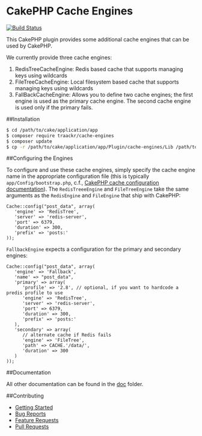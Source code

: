 CakePHP Cache Engines
=====================
[![Build Status](https://api.travis-ci.org/Traackr/cakephp-cache-engines.png?branch=master)](https://travis-ci.org/Traackr/cakephp-cache-engines)

This CakePHP plugin provides some additional cache engines that can be used by CakePHP.

We currently provide three cache engines:

1. RedisTreeCacheEngine: Redis based cache that supports managing keys using wildcards
2. FileTreeCacheEngine: Local filesystem based cache that supports managing keys using wildcards
3. FallBackCacheEngine: Allows you to define two cache engines; the first engine is used as the primary cache engine.
   The second cache engine is used only if the primary fails.

##Installation

   ```bash
   $ cd /path/to/cake/application/app
   $ composer require traackr/cache-engines
   $ composer update
   $ cp -r /path/to/cake/application/app/Plugin/cache-engines/Lib /path/to/cake/application/app/
   ```

##Configuring the Engines

To configure and use these cache engines, simply specify the cache engine name in the appropriate configuration file
(this is typically `app/Config/bootstrap.php`, c.f., [CakePHP cache configuration documentation](http://book.cakephp.org/2.0/en/core-libraries/caching.html#configuring-cache-class)). The
`RedisTreeeEngine` and `FileTreeEngine` take the same arguments as the `RedisEngine` and `FileEngine` that ship with
CakePHP:

    Cache::config("post_data", array(
       'engine' => 'RedisTree',
       'server' => 'redis-server',
       'port' => 6379,
       'duration' => 300,
       'prefix' => 'posts:'
    ));

`FallbackEngine` expects a configuration for the primary and secondary engines:

    Cache::config("post_data", array(
       'engine' => 'Fallback',
       'name' => "post_data",
       'primary' => array(
          'profile' => '2.8', // optional, if you want to hardcode a predis profile to use
          'engine' => 'RedisTree',
          'server' => 'redis-server',
          'port' => 6379,
          'duration' => 300,
          'prefix' => 'posts:'
       ),
       'secondary' => array(
          // alternate cache if Redis fails
          'engine' => 'FileTree',
          'path' => CACHE.'/data/',
          'duration' => 300
       )
    ));

##Documentation

All other documentation can be found in the [doc](https://github.com/Traackr/cakephp-cache-engines/blob/master/doc) folder.

##Contributing

* [Getting Started](https://github.com/Traackr/cakephp-cache-engines/blob/master/doc/CONTRIBUTING.md)
* [Bug Reports](https://github.com/Traackr/cakephp-cache-engines/blob/master/doc/CONTRIBUTING.md#bug-reports)
* [Feature Requests](https://github.com/Traackr/cakephp-cache-engines/blob/master/doc/CONTRIBUTING.md#feature-requests)
* [Pull Requests](https://github.com/Traackr/cakephp-cache-engines/blob/master/doc/CONTRIBUTING.md#pull-requests)